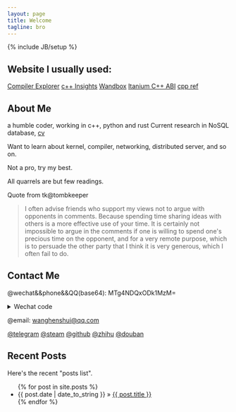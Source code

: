 ```yaml
---
layout: page
title: Welcome
tagline: bro
---
```

{% include JB/setup %}

## Website I usually  used:

[Compiler Explorer](https://godbolt.org/) [c++ Insights](https://cppinsights.io/) [Wandbox](https://wandbox.org/) [Itanium C++ ABI](https://itanium-cxx-abi.github.io/cxx-abi/abi.html#acknowledgements) [cpp ref](http://zh.cppreference.com/w/%E9%A6%96%E9%A1%B5)

## About Me

a humble coder, working in c++, python and rust
Current research in NoSQL database, [cv](https://github.com/wanghenshui/resume/blob/master/wqw.pdf)

Want to learn about kernel, compiler, networking, distributed server, and so on.

Not a pro, try my best.

All quarrels are but few readings.

 Quote from tk@tombkeeper
> I often advise friends who support my views not to argue with opponents in comments. 
> Because spending time sharing ideas with others is a more effective use of your time. 
> It is certainly not impossible to argue in the comments 
> if one is willing to spend one's precious time on the opponent, 
> and for a very remote purpose, which is to persuade the other party 
> that I think it is very generous, which I often fail to do.



## Contact Me

@wechat&&phone&&QQ(base64): MTg4NDQxODk1MzM= 

<details>
  <summary>Wechat code</summary>
  <img src=https://raw.githubusercontent.com/wanghenshui/wanghenshui.github.io/master/assets/0-1552008412820.jpg>
</details>


@email: wanghenshui@qq.com

[@telegram](t.me/wanghenshui) 
[@steam](https://steamcommunity.com/id/wanghenshui/) 
[@github]( https://github.com/wanghenshui/) 
[@zhihu](https://zhuanlan.zhihu.com/jieyaren) 
[@douban]( https://www.douban.com/people/61740133/) 





## Recent Posts

Here's the recent "posts list".

<ul class="posts">
  {% for post in site.posts %}
    <li><span>{{ post.date | date_to_string }}</span> &raquo; <a href="{{ BASE_PATH }}{{ post.url }}">{{ post.title }}</a></li>
  {% endfor %}
</ul>
